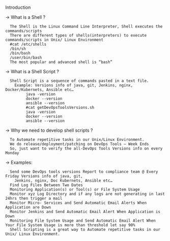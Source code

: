Introduction

 -> What is a Shell ?

      The Shell is the Linux Command Line Interpreter, Shell executes the commands/scripts
      There are different types of shells(interpreters) to execute commands/scripts in Unix/ Linux Environment
      #cat /etc/shells
      /bin/sh
      /bin/bash
      /user/bin/bash  
      The most popular and advanced shell is “bash”

 -> What is a Shell Script ?

      Shell Script is a sequence of commands pasted in a text file.
        Example: Versions info of java, git, Jenkins, nginx, Docker/Kubernets, Ansible etc…
             java -version
             docker --version
             ansible --version
             #cat getDevOpsToolsVersions.sh
             java -version
             docker --version
             ansible --version

-> Why we need to develop shell scripts ?

      To Automate repetitive tasks in our Unix/Linux Environment.
      We do release/deployment/patching on DevOps Tools – Week Ends
      So, just want to verify the all-DevOps Tools Versions info on every Monday

-> Examples:

      Send some DevOps tools versions Report to compliance team @ Every Friday Versions info of java, git,  
        Jenkins, nginx, Doc Kubernets, Ansible etc…
      Find Log Files Between Two Dates
      Monitoring Application(s) or Tool(s) or File System Usage
      Monitor xyz Log Directory and if any logs are not generating in last 24hrs then trigger a mail
      Monitor Micro- Services and Send Automatic Email Alerts When Application are Down
      Monitor Jenkins and Send Automatic Email Alert When Application is Down
      Monitoring File System Usage and Send Automatic Email Alert When Your File System Usage is more than threshold let say 90%
      Shell Scripting is a great way to Automate repetitive tasks in our Unix/ Linux Environment.
      


            
